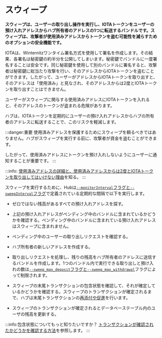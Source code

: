 # スウィープ
<!-- # Sweeps -->

**スウィープは、ユーザーの取り出し操作を実行し、IOTAトークンをユーザーの預け入れアドレスからハブ所有者のアドレスの1つに転送するバンドルです。スウィープは、攻撃者が使用済みアドレスからトークンを盗む可能性を減らすためのオプションの安全機能です。**
<!-- **A sweep is a bundle that actions users' withdrawals and transfers IOTA tokens from users' deposit addresses to one of the Hub owner's addresses. Sweeps are an optional safety feature that reduces the likelihood of an attacker stealing tokens from a spent address.** -->

IOTAは、Winternitzワンタイム署名方式を使用して署名を作成します。その結果、各署名は秘密鍵の約半分を公開してしまいます。秘密鍵でバンドルに一度署名することは安全です。同じ秘密鍵を使用して別のバンドルに署名すると、攻撃者は秘密鍵に総当たり攻撃を行い、そのアドレスからIOTAトークンを盗むことができます。したがって、ユーザーがアドレスからIOTAトークンを取り出すと、そのアドレスは「使用済み」と見なされ、そのアドレスからは2度とIOTAトークンを取り出すことはできません。
<!-- IOTA uses the Winternitz one-time signature scheme to create signatures. As a result, each signature exposes around half of the private key. Signing a bundle once with the a private key is safe. Signing a different bundle with the same private key may allow attackers to brute force the private key and steal IOTA tokens from the address. So, when a user withdraws from an address, that address is considered 'used' and must never be withdrawn from again. -->

ユーザーがスウィープに関与する使用済みアドレスにIOTAトークンを入れると、そのアドレスのトークンが盗まれる危険があります。
<!-- If a user deposits IOTA tokens into a spent address such as one involved in a sweep, the tokens in that address are at risk of being stolen. -->

ハブは、IOTAトークンを定期的にユーザーの預け入れアドレスからハブの所有者のアドレスに転送することで、このリスクを軽減します。
<!-- Hub reduces this risk by transferring IOTA tokens from users' deposit addresses to a Hub owner's address at regular intervals. -->

:::danger:重要
使用済みアドレスを保護するためにスウィープを頼るべきではありません。ハブがスウィープを実行する前に、攻撃者が資金を盗むことができます。

したがって、使用済みアドレスにトークンを預け入れしないようにユーザーに通知することが重要です。
:::
<!-- :::danger:Important -->
<!-- You shouldn't rely on sweeps to protect spent addresses. An attacker could steal the funds before Hub can do a sweep. -->
<!--  -->
<!-- So, it's important that you inform users never to deposit tokens into a spent address. -->
<!-- ::: -->

:::info:
[使用済みアドレスの詳細と、使用済みアドレスからは2度とIOTAトークンを取り出してはいけない理由](root://dev-essentials/0.1/concepts/addresses-and-signatures.md#address-reuse)を知る。
:::
<!-- :::info: -->
<!-- [Discover the details about spent addresses and why you must never withdraw from an address more than once](root://dev-essentials/0.1/concepts/addresses-and-signatures.md#address-reuse). -->
<!-- ::: -->

スウィープを実行するために、Hubは[`--monitorInterval`フラグと`--sweepInterval`フラグ](../references/command-line-flags.md#monitorInterval)で定義されている定期的な間隔で以下を実行します。
<!-- To do a sweep, Hub does the following at regular intervals that are defined by the [`--monitorInterval` and `--sweepInterval`](../references/command-line-flags.md#monitorInterval) flags: -->

- ゼロではない残高があるすべての預け入れアドレスを探す。
<!-- - Find all deposit address that have a non-zero balance -->

- 上記の預け入れアドレスがペンディング中のバンドルに含まれているかどうかを確認する。ペンディング中のバンドルに含まれている預け入れアドレスはスウィープに含まれません。
<!-- - Check whether those deposit addresses are in any pending bundles. Any deposit addresses that are in pending bundles aren't included in the sweep. -->

- ペンディング中のユーザーの取り出しリクエストを確認する。
<!-- - Check for pending user withdrawal requests -->

- ハブ所有者の新しいアドレスを作成する。
<!-- - Create a new address for the Hub owner -->

- 取り出しリクエストを処理し、残りの残高をハブ所有者のアドレスに送信するバンドルを作成します。1つのバンドル内で実行できる取り出しと預け入れの数は[`--sweep_max_deposit`フラグと`--sweep_max_withdrawal`](../references/command-line-flags.md#sweepLimits)フラグによって制限されます。
<!-- - Create a bundle that actions withdrawal requests and sends the remaining balance to the Hub owner's addresses. The number of deposits and withdrawals that can be actioned in a single bundle is limited by the [`--sweep_max_deposit` and `--sweep_max_withdrawal`](../references/command-line-flags.md#sweepLimits) flags. -->

- スウィープの末尾トランザクションの包含状態を確認して、それが確定しているかどうかを確認する。スウィープのトランザクションが確定されるまで、ハブは末尾トランザクションの[再添付や促進](root://dev-essentials/0.1/concepts/reattach-rebroadcast-promote.md)を行います。
<!-- - Check the inclusion state of the tail transaction in the sweep to determine if it's been confirmed. Hub will [reattach and promote](root://dev-essentials/0.1/concepts/reattach-rebroadcast-promote.md) the tail transaction until the transactions in the sweep are confirmed. -->

- スウィープのトランザクションが確定されるとデータベーステーブル内のユーザの残高を更新する。
<!-- - Update the users' balances in the database tables when the transactions in the sweep are confirmed -->

:::info:包含状態についてもっと知りたいですか？
[トランザクションが確認されたかどうかを確認する方法](root://dev-essentials/0.1/how-to-guides/check-transaction-confirmation.md)を参照します。
:::
<!-- :::info:Want to learn more about inclusion states? -->
<!-- Find out how to [check if a transaction is confirmed](root://dev-essentials/0.1/how-to-guides/check-transaction-confirmation.md). -->
<!-- ::: -->
